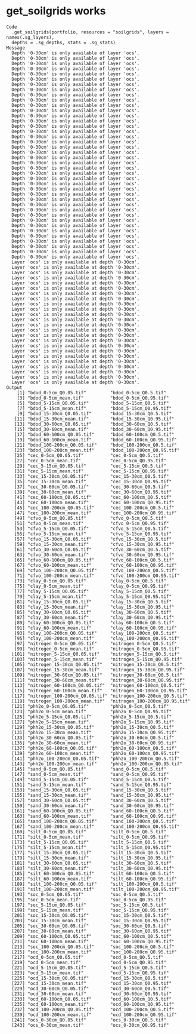 # get_soilgrids works

    Code
      .get_soilgrids(portfolio, resources = "soilgrids", layers = names(.sg_layers),
      depths = .sg_depths, stats = .sg_stats)
    Message
      Depth '0-30cm' is only available of layer 'ocs'.
      Depth '0-30cm' is only available of layer 'ocs'.
      Depth '0-30cm' is only available of layer 'ocs'.
      Depth '0-30cm' is only available of layer 'ocs'.
      Depth '0-30cm' is only available of layer 'ocs'.
      Depth '0-30cm' is only available of layer 'ocs'.
      Depth '0-30cm' is only available of layer 'ocs'.
      Depth '0-30cm' is only available of layer 'ocs'.
      Depth '0-30cm' is only available of layer 'ocs'.
      Depth '0-30cm' is only available of layer 'ocs'.
      Depth '0-30cm' is only available of layer 'ocs'.
      Depth '0-30cm' is only available of layer 'ocs'.
      Depth '0-30cm' is only available of layer 'ocs'.
      Depth '0-30cm' is only available of layer 'ocs'.
      Depth '0-30cm' is only available of layer 'ocs'.
      Depth '0-30cm' is only available of layer 'ocs'.
      Depth '0-30cm' is only available of layer 'ocs'.
      Depth '0-30cm' is only available of layer 'ocs'.
      Depth '0-30cm' is only available of layer 'ocs'.
      Depth '0-30cm' is only available of layer 'ocs'.
      Depth '0-30cm' is only available of layer 'ocs'.
      Depth '0-30cm' is only available of layer 'ocs'.
      Depth '0-30cm' is only available of layer 'ocs'.
      Depth '0-30cm' is only available of layer 'ocs'.
      Depth '0-30cm' is only available of layer 'ocs'.
      Depth '0-30cm' is only available of layer 'ocs'.
      Depth '0-30cm' is only available of layer 'ocs'.
      Depth '0-30cm' is only available of layer 'ocs'.
      Depth '0-30cm' is only available of layer 'ocs'.
      Depth '0-30cm' is only available of layer 'ocs'.
      Depth '0-30cm' is only available of layer 'ocs'.
      Depth '0-30cm' is only available of layer 'ocs'.
      Depth '0-30cm' is only available of layer 'ocs'.
      Depth '0-30cm' is only available of layer 'ocs'.
      Depth '0-30cm' is only available of layer 'ocs'.
      Depth '0-30cm' is only available of layer 'ocs'.
      Depth '0-30cm' is only available of layer 'ocs'.
      Depth '0-30cm' is only available of layer 'ocs'.
      Depth '0-30cm' is only available of layer 'ocs'.
      Depth '0-30cm' is only available of layer 'ocs'.
      Layer 'ocs' is only available at depth '0-30cm'.
      Layer 'ocs' is only available at depth '0-30cm'.
      Layer 'ocs' is only available at depth '0-30cm'.
      Layer 'ocs' is only available at depth '0-30cm'.
      Layer 'ocs' is only available at depth '0-30cm'.
      Layer 'ocs' is only available at depth '0-30cm'.
      Layer 'ocs' is only available at depth '0-30cm'.
      Layer 'ocs' is only available at depth '0-30cm'.
      Layer 'ocs' is only available at depth '0-30cm'.
      Layer 'ocs' is only available at depth '0-30cm'.
      Layer 'ocs' is only available at depth '0-30cm'.
      Layer 'ocs' is only available at depth '0-30cm'.
      Layer 'ocs' is only available at depth '0-30cm'.
      Layer 'ocs' is only available at depth '0-30cm'.
      Layer 'ocs' is only available at depth '0-30cm'.
      Layer 'ocs' is only available at depth '0-30cm'.
      Layer 'ocs' is only available at depth '0-30cm'.
      Layer 'ocs' is only available at depth '0-30cm'.
      Layer 'ocs' is only available at depth '0-30cm'.
      Layer 'ocs' is only available at depth '0-30cm'.
      Layer 'ocs' is only available at depth '0-30cm'.
      Layer 'ocs' is only available at depth '0-30cm'.
      Layer 'ocs' is only available at depth '0-30cm'.
      Layer 'ocs' is only available at depth '0-30cm'.
    Output
        [1] "bdod_0-5cm_Q0.05.tif"         "bdod_0-5cm_Q0.5.tif"         
        [3] "bdod_0-5cm_mean.tif"          "bdod_0-5cm_Q0.95.tif"        
        [5] "bdod_5-15cm_Q0.05.tif"        "bdod_5-15cm_Q0.5.tif"        
        [7] "bdod_5-15cm_mean.tif"         "bdod_5-15cm_Q0.95.tif"       
        [9] "bdod_15-30cm_Q0.05.tif"       "bdod_15-30cm_Q0.5.tif"       
       [11] "bdod_15-30cm_mean.tif"        "bdod_15-30cm_Q0.95.tif"      
       [13] "bdod_30-60cm_Q0.05.tif"       "bdod_30-60cm_Q0.5.tif"       
       [15] "bdod_30-60cm_mean.tif"        "bdod_30-60cm_Q0.95.tif"      
       [17] "bdod_60-100cm_Q0.05.tif"      "bdod_60-100cm_Q0.5.tif"      
       [19] "bdod_60-100cm_mean.tif"       "bdod_60-100cm_Q0.95.tif"     
       [21] "bdod_100-200cm_Q0.05.tif"     "bdod_100-200cm_Q0.5.tif"     
       [23] "bdod_100-200cm_mean.tif"      "bdod_100-200cm_Q0.95.tif"    
       [25] "cec_0-5cm_Q0.05.tif"          "cec_0-5cm_Q0.5.tif"          
       [27] "cec_0-5cm_mean.tif"           "cec_0-5cm_Q0.95.tif"         
       [29] "cec_5-15cm_Q0.05.tif"         "cec_5-15cm_Q0.5.tif"         
       [31] "cec_5-15cm_mean.tif"          "cec_5-15cm_Q0.95.tif"        
       [33] "cec_15-30cm_Q0.05.tif"        "cec_15-30cm_Q0.5.tif"        
       [35] "cec_15-30cm_mean.tif"         "cec_15-30cm_Q0.95.tif"       
       [37] "cec_30-60cm_Q0.05.tif"        "cec_30-60cm_Q0.5.tif"        
       [39] "cec_30-60cm_mean.tif"         "cec_30-60cm_Q0.95.tif"       
       [41] "cec_60-100cm_Q0.05.tif"       "cec_60-100cm_Q0.5.tif"       
       [43] "cec_60-100cm_mean.tif"        "cec_60-100cm_Q0.95.tif"      
       [45] "cec_100-200cm_Q0.05.tif"      "cec_100-200cm_Q0.5.tif"      
       [47] "cec_100-200cm_mean.tif"       "cec_100-200cm_Q0.95.tif"     
       [49] "cfvo_0-5cm_Q0.05.tif"         "cfvo_0-5cm_Q0.5.tif"         
       [51] "cfvo_0-5cm_mean.tif"          "cfvo_0-5cm_Q0.95.tif"        
       [53] "cfvo_5-15cm_Q0.05.tif"        "cfvo_5-15cm_Q0.5.tif"        
       [55] "cfvo_5-15cm_mean.tif"         "cfvo_5-15cm_Q0.95.tif"       
       [57] "cfvo_15-30cm_Q0.05.tif"       "cfvo_15-30cm_Q0.5.tif"       
       [59] "cfvo_15-30cm_mean.tif"        "cfvo_15-30cm_Q0.95.tif"      
       [61] "cfvo_30-60cm_Q0.05.tif"       "cfvo_30-60cm_Q0.5.tif"       
       [63] "cfvo_30-60cm_mean.tif"        "cfvo_30-60cm_Q0.95.tif"      
       [65] "cfvo_60-100cm_Q0.05.tif"      "cfvo_60-100cm_Q0.5.tif"      
       [67] "cfvo_60-100cm_mean.tif"       "cfvo_60-100cm_Q0.95.tif"     
       [69] "cfvo_100-200cm_Q0.05.tif"     "cfvo_100-200cm_Q0.5.tif"     
       [71] "cfvo_100-200cm_mean.tif"      "cfvo_100-200cm_Q0.95.tif"    
       [73] "clay_0-5cm_Q0.05.tif"         "clay_0-5cm_Q0.5.tif"         
       [75] "clay_0-5cm_mean.tif"          "clay_0-5cm_Q0.95.tif"        
       [77] "clay_5-15cm_Q0.05.tif"        "clay_5-15cm_Q0.5.tif"        
       [79] "clay_5-15cm_mean.tif"         "clay_5-15cm_Q0.95.tif"       
       [81] "clay_15-30cm_Q0.05.tif"       "clay_15-30cm_Q0.5.tif"       
       [83] "clay_15-30cm_mean.tif"        "clay_15-30cm_Q0.95.tif"      
       [85] "clay_30-60cm_Q0.05.tif"       "clay_30-60cm_Q0.5.tif"       
       [87] "clay_30-60cm_mean.tif"        "clay_30-60cm_Q0.95.tif"      
       [89] "clay_60-100cm_Q0.05.tif"      "clay_60-100cm_Q0.5.tif"      
       [91] "clay_60-100cm_mean.tif"       "clay_60-100cm_Q0.95.tif"     
       [93] "clay_100-200cm_Q0.05.tif"     "clay_100-200cm_Q0.5.tif"     
       [95] "clay_100-200cm_mean.tif"      "clay_100-200cm_Q0.95.tif"    
       [97] "nitrogen_0-5cm_Q0.05.tif"     "nitrogen_0-5cm_Q0.5.tif"     
       [99] "nitrogen_0-5cm_mean.tif"      "nitrogen_0-5cm_Q0.95.tif"    
      [101] "nitrogen_5-15cm_Q0.05.tif"    "nitrogen_5-15cm_Q0.5.tif"    
      [103] "nitrogen_5-15cm_mean.tif"     "nitrogen_5-15cm_Q0.95.tif"   
      [105] "nitrogen_15-30cm_Q0.05.tif"   "nitrogen_15-30cm_Q0.5.tif"   
      [107] "nitrogen_15-30cm_mean.tif"    "nitrogen_15-30cm_Q0.95.tif"  
      [109] "nitrogen_30-60cm_Q0.05.tif"   "nitrogen_30-60cm_Q0.5.tif"   
      [111] "nitrogen_30-60cm_mean.tif"    "nitrogen_30-60cm_Q0.95.tif"  
      [113] "nitrogen_60-100cm_Q0.05.tif"  "nitrogen_60-100cm_Q0.5.tif"  
      [115] "nitrogen_60-100cm_mean.tif"   "nitrogen_60-100cm_Q0.95.tif" 
      [117] "nitrogen_100-200cm_Q0.05.tif" "nitrogen_100-200cm_Q0.5.tif" 
      [119] "nitrogen_100-200cm_mean.tif"  "nitrogen_100-200cm_Q0.95.tif"
      [121] "phh2o_0-5cm_Q0.05.tif"        "phh2o_0-5cm_Q0.5.tif"        
      [123] "phh2o_0-5cm_mean.tif"         "phh2o_0-5cm_Q0.95.tif"       
      [125] "phh2o_5-15cm_Q0.05.tif"       "phh2o_5-15cm_Q0.5.tif"       
      [127] "phh2o_5-15cm_mean.tif"        "phh2o_5-15cm_Q0.95.tif"      
      [129] "phh2o_15-30cm_Q0.05.tif"      "phh2o_15-30cm_Q0.5.tif"      
      [131] "phh2o_15-30cm_mean.tif"       "phh2o_15-30cm_Q0.95.tif"     
      [133] "phh2o_30-60cm_Q0.05.tif"      "phh2o_30-60cm_Q0.5.tif"      
      [135] "phh2o_30-60cm_mean.tif"       "phh2o_30-60cm_Q0.95.tif"     
      [137] "phh2o_60-100cm_Q0.05.tif"     "phh2o_60-100cm_Q0.5.tif"     
      [139] "phh2o_60-100cm_mean.tif"      "phh2o_60-100cm_Q0.95.tif"    
      [141] "phh2o_100-200cm_Q0.05.tif"    "phh2o_100-200cm_Q0.5.tif"    
      [143] "phh2o_100-200cm_mean.tif"     "phh2o_100-200cm_Q0.95.tif"   
      [145] "sand_0-5cm_Q0.05.tif"         "sand_0-5cm_Q0.5.tif"         
      [147] "sand_0-5cm_mean.tif"          "sand_0-5cm_Q0.95.tif"        
      [149] "sand_5-15cm_Q0.05.tif"        "sand_5-15cm_Q0.5.tif"        
      [151] "sand_5-15cm_mean.tif"         "sand_5-15cm_Q0.95.tif"       
      [153] "sand_15-30cm_Q0.05.tif"       "sand_15-30cm_Q0.5.tif"       
      [155] "sand_15-30cm_mean.tif"        "sand_15-30cm_Q0.95.tif"      
      [157] "sand_30-60cm_Q0.05.tif"       "sand_30-60cm_Q0.5.tif"       
      [159] "sand_30-60cm_mean.tif"        "sand_30-60cm_Q0.95.tif"      
      [161] "sand_60-100cm_Q0.05.tif"      "sand_60-100cm_Q0.5.tif"      
      [163] "sand_60-100cm_mean.tif"       "sand_60-100cm_Q0.95.tif"     
      [165] "sand_100-200cm_Q0.05.tif"     "sand_100-200cm_Q0.5.tif"     
      [167] "sand_100-200cm_mean.tif"      "sand_100-200cm_Q0.95.tif"    
      [169] "silt_0-5cm_Q0.05.tif"         "silt_0-5cm_Q0.5.tif"         
      [171] "silt_0-5cm_mean.tif"          "silt_0-5cm_Q0.95.tif"        
      [173] "silt_5-15cm_Q0.05.tif"        "silt_5-15cm_Q0.5.tif"        
      [175] "silt_5-15cm_mean.tif"         "silt_5-15cm_Q0.95.tif"       
      [177] "silt_15-30cm_Q0.05.tif"       "silt_15-30cm_Q0.5.tif"       
      [179] "silt_15-30cm_mean.tif"        "silt_15-30cm_Q0.95.tif"      
      [181] "silt_30-60cm_Q0.05.tif"       "silt_30-60cm_Q0.5.tif"       
      [183] "silt_30-60cm_mean.tif"        "silt_30-60cm_Q0.95.tif"      
      [185] "silt_60-100cm_Q0.05.tif"      "silt_60-100cm_Q0.5.tif"      
      [187] "silt_60-100cm_mean.tif"       "silt_60-100cm_Q0.95.tif"     
      [189] "silt_100-200cm_Q0.05.tif"     "silt_100-200cm_Q0.5.tif"     
      [191] "silt_100-200cm_mean.tif"      "silt_100-200cm_Q0.95.tif"    
      [193] "soc_0-5cm_Q0.05.tif"          "soc_0-5cm_Q0.5.tif"          
      [195] "soc_0-5cm_mean.tif"           "soc_0-5cm_Q0.95.tif"         
      [197] "soc_5-15cm_Q0.05.tif"         "soc_5-15cm_Q0.5.tif"         
      [199] "soc_5-15cm_mean.tif"          "soc_5-15cm_Q0.95.tif"        
      [201] "soc_15-30cm_Q0.05.tif"        "soc_15-30cm_Q0.5.tif"        
      [203] "soc_15-30cm_mean.tif"         "soc_15-30cm_Q0.95.tif"       
      [205] "soc_30-60cm_Q0.05.tif"        "soc_30-60cm_Q0.5.tif"        
      [207] "soc_30-60cm_mean.tif"         "soc_30-60cm_Q0.95.tif"       
      [209] "soc_60-100cm_Q0.05.tif"       "soc_60-100cm_Q0.5.tif"       
      [211] "soc_60-100cm_mean.tif"        "soc_60-100cm_Q0.95.tif"      
      [213] "soc_100-200cm_Q0.05.tif"      "soc_100-200cm_Q0.5.tif"      
      [215] "soc_100-200cm_mean.tif"       "soc_100-200cm_Q0.95.tif"     
      [217] "ocd_0-5cm_Q0.05.tif"          "ocd_0-5cm_Q0.5.tif"          
      [219] "ocd_0-5cm_mean.tif"           "ocd_0-5cm_Q0.95.tif"         
      [221] "ocd_5-15cm_Q0.05.tif"         "ocd_5-15cm_Q0.5.tif"         
      [223] "ocd_5-15cm_mean.tif"          "ocd_5-15cm_Q0.95.tif"        
      [225] "ocd_15-30cm_Q0.05.tif"        "ocd_15-30cm_Q0.5.tif"        
      [227] "ocd_15-30cm_mean.tif"         "ocd_15-30cm_Q0.95.tif"       
      [229] "ocd_30-60cm_Q0.05.tif"        "ocd_30-60cm_Q0.5.tif"        
      [231] "ocd_30-60cm_mean.tif"         "ocd_30-60cm_Q0.95.tif"       
      [233] "ocd_60-100cm_Q0.05.tif"       "ocd_60-100cm_Q0.5.tif"       
      [235] "ocd_60-100cm_mean.tif"        "ocd_60-100cm_Q0.95.tif"      
      [237] "ocd_100-200cm_Q0.05.tif"      "ocd_100-200cm_Q0.5.tif"      
      [239] "ocd_100-200cm_mean.tif"       "ocd_100-200cm_Q0.95.tif"     
      [241] "ocs_0-30cm_Q0.05.tif"         "ocs_0-30cm_Q0.5.tif"         
      [243] "ocs_0-30cm_mean.tif"          "ocs_0-30cm_Q0.95.tif"        

